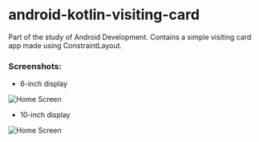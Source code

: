 # android-kotlin-visiting-card
Part of the study of Android Development. Contains a simple visiting card app made using ConstraintLayout.

### Screenshots:

- 6-inch display

![Home Screen](https://i.postimg.cc/6q26Sfzk/Screenshot-1.png)

- 10-inch display

![Home Screen](https://i.postimg.cc/PJgfkvRP/Screenshot-2.png)

